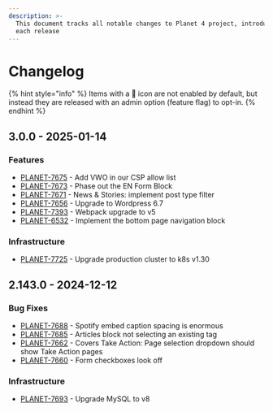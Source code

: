 ```yaml
---
description: >-
  This document tracks all notable changes to Planet 4 project, introduced on
  each release
---
```


# Changelog

{% hint style="info" %}
Items with a 🔑 icon are not enabled by default, but instead they are released with an admin option (feature flag) to opt-in.
{% endhint %}

## 3.0.0 - 2025-01-14

### Features

- [PLANET-7675](https://jira.greenpeace.org/browse/PLANET-7675) - Add VWO in our CSP allow list
- [PLANET-7673](https://jira.greenpeace.org/browse/PLANET-7673) - Phase out the EN Form Block
- [PLANET-7671](https://jira.greenpeace.org/browse/PLANET-7671) - News & Stories: implement post type filter
- [PLANET-7656](https://jira.greenpeace.org/browse/PLANET-7656) - Upgrade to Wordpress 6.7
- [PLANET-7393](https://jira.greenpeace.org/browse/PLANET-7393) - Webpack upgrade to v5
- [PLANET-6532](https://jira.greenpeace.org/browse/PLANET-6532) - Implement the bottom page navigation block

### Infrastructure

- [PLANET-7725](https://jira.greenpeace.org/browse/PLANET-7725) - Upgrade production cluster to k8s v1.30

## 2.143.0 - 2024-12-12

### Bug Fixes

* [PLANET-7688](https://jira.greenpeace.org/browse/PLANET-7688) - Spotify embed caption spacing is enormous
* [PLANET-7685](https://jira.greenpeace.org/browse/PLANET-7685) - Articles block not selecting an existing tag
* [PLANET-7662](https://jira.greenpeace.org/browse/PLANET-7662) - Covers Take Action: Page selection dropdown should show Take Action pages
* [PLANET-7660](https://jira.greenpeace.org/browse/PLANET-7660) - Form checkboxes look off

### Infrastructure

* [PLANET-7693](https://jira.greenpeace.org/browse/PLANET-7693) - Upgrade MySQL to v8
